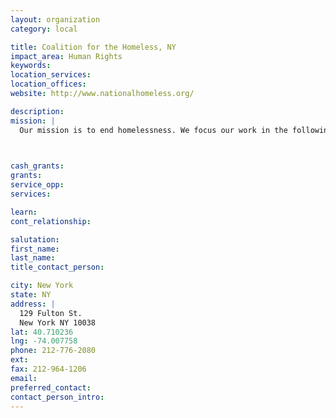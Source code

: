 ```yaml
---
layout: organization
category: local

title: Coalition for the Homeless, NY
impact_area: Human Rights
keywords: 
location_services: 
location_offices: 
website: http://www.nationalhomeless.org/

description: 
mission: |
  Our mission is to end homelessness. We focus our work in the following four areas: housing justice <housingjustice.html>, economic justice <econjustice.html>, health care justice <abouthealth.html>, and civil rights <civilrights/index.html>. Our approaches are: grassroots organizing, public education <publiceducation.html>, policy advocacy <legislat.html>, technical assistance <ta/index.html>, and partnerships.

  

cash_grants: 
grants: 
service_opp: 
services: 

learn: 
cont_relationship: 

salutation: 
first_name: 
last_name: 
title_contact_person: 

city: New York
state: NY
address: |
  129 Fulton St.     
  New York NY 10038
lat: 40.710236
lng: -74.007758
phone: 212-776-2080
ext: 
fax: 212-964-1206
email: 
preferred_contact: 
contact_person_intro: 
---
```

